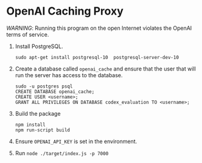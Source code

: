 # OpenAI Caching Proxy

*WARNING*: Running this program on the open Internet violates the OpenAI
terms of service.

1. Install PostgreSQL.
   
   ```
   sudo apt-get install postgresql-10  postgresql-server-dev-10
   ```
   
2. Create a database called `openai_cache` and ensure that the user that will run the
   server has access to the database.

   ```
   sudo -u postgres psql
   CREATE DATABASE openai_cache;
   CREATE USER <username>;
   GRANT ALL PRIVILEGES ON DATABASE codex_evaluation TO <username>;
   ```

3. Build the package

   ```
   npm install
   npm run-script build
   ```

4. Ensure `OPENAI_API_KEY` is set in the environment.

5. Run `node ./target/index.js -p 7000`
